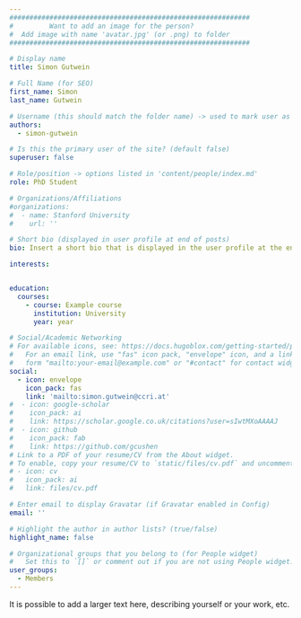 ```yaml
---
############################################################
#         Want to add an image for the person?
#  Add image with name 'avatar.jpg' (or .png) to folder
############################################################

# Display name
title: Simon Gutwein

# Full Name (for SEO)
first_name: Simon
last_name: Gutwein

# Username (this should match the folder name) -> used to mark user as the author of a post
authors:
  - simon-gutwein

# Is this the primary user of the site? (default false)
superuser: false

# Role/position -> options listed in 'content/people/index.md'
role: PhD Student

# Organizations/Affiliations
#organizations:
#  - name: Stanford University
#    url: ''

# Short bio (displayed in user profile at end of posts)
bio: Insert a short bio that is displayed in the user profile at the end of a post.

interests:


education:
  courses:
    - course: Example course
      institution: University
      year: year

# Social/Academic Networking
# For available icons, see: https://docs.hugoblox.com/getting-started/page-builder/#icons
#   For an email link, use "fas" icon pack, "envelope" icon, and a link in the
#   form "mailto:your-email@example.com" or "#contact" for contact widget.
social:
  - icon: envelope
    icon_pack: fas
    link: 'mailto:simon.gutwein@ccri.at'
#  - icon: google-scholar
#    icon_pack: ai
#    link: https://scholar.google.co.uk/citations?user=sIwtMXoAAAAJ
#  - icon: github
#    icon_pack: fab
#    link: https://github.com/gcushen
# Link to a PDF of your resume/CV from the About widget.
# To enable, copy your resume/CV to `static/files/cv.pdf` and uncomment the lines below.
# - icon: cv
#   icon_pack: ai
#   link: files/cv.pdf

# Enter email to display Gravatar (if Gravatar enabled in Config)
email: ''

# Highlight the author in author lists? (true/false)
highlight_name: false

# Organizational groups that you belong to (for People widget)
#   Set this to `[]` or comment out if you are not using People widget.
user_groups:
  - Members
---
```


It is possible to add a larger text here, describing yourself or your work, etc.
